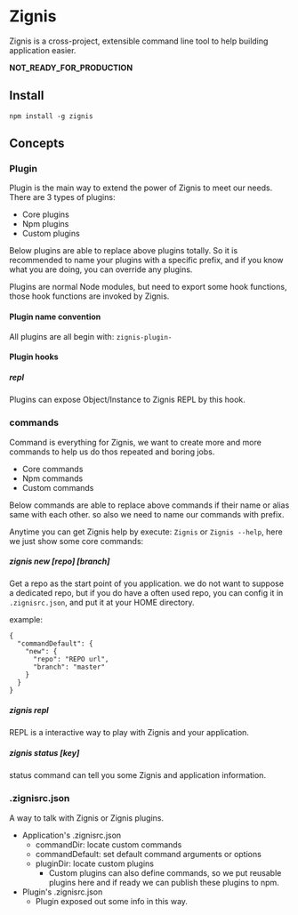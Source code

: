# Zignis

Zignis is a cross-project, extensible command line tool to help building application easier.

__NOT_READY_FOR_PRODUCTION__

## Install

```
npm install -g zignis
```

## Concepts

### Plugin

Plugin is the main way to extend the power of Zignis to meet our needs. There are 3 types of plugins: 

- Core plugins
- Npm plugins
- Custom plugins

Below plugins are able to replace above plugins totally. So it is recommended to name your plugins with 
a specific prefix, and if you know what you are doing, you can override any plugins.

Plugins are normal Node modules, but need to export some hook functions, those hook functions are invoked by Zignis.

#### Plugin name convention

All plugins are all begin with: `zignis-plugin-`

#### Plugin hooks

##### __repl__

Plugins can expose Object/Instance to Zignis REPL by this hook.

### commands

Command is everything for Zignis, we want to create more and more commands to help us do thos repeated and boring jobs.

- Core commands
- Npm commands
- Custom commands

Below commands are able to replace above commands if their name or alias same with each other. so also we need to name our commands with prefix.

Anytime you can get Zignis help by execute: `Zignis` or `Zignis --help`, here we just show some core commands:

##### __zignis new <name> [repo] [branch]__

Get a repo as the start point of you application. we do not want to suppose a dedicated repo, but if you do have a often used repo, you can config it in `.zignisrc.json`, and put it at your HOME directory.

example:
```
{
  "commandDefault": {
    "new": {
      "repo": "REPO url",
      "branch": "master"
    }
  }
}
```

##### __zignis repl__

REPL is a interactive way to play with Zignis and your application.

##### __zignis status [key]__

status command can tell you some Zignis and application information.


### .zignisrc.json

A way to talk with Zignis or Zignis plugins. 

- Application's .zignisrc.json
  - commandDir: locate custom commands
  - commandDefault: set default command arguments or options
  - pluginDir: locate custom plugins
    - Custom plugins can also define commands, so we put reusable plugins here and if ready we can publish these plugins to npm.
- Plugin's .zignisrc.json
  - Plugin exposed out some info in this way.



